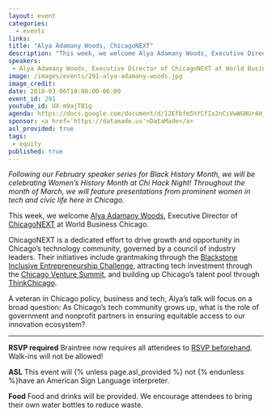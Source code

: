 ```yaml
---
layout: event
categories: 
  - events
links:
title: "Alya Adamany Woods, ChicagoNEXT"
description: "This week, we welcome Alya Adamany Woods, Executive Director of ChicagoNEXT at World Business Chicago. A veteran in Chicago policy, business and tech, Alya’s talk will focus on a broad question: As Chicago’s tech community grows up, what is the role of government and nonprofit partners in ensuring equitable access to our innovation ecosystem?"
speakers:
 - Alya Adamany Woods, Executive Director of ChicagoNEXT at World Business Chicago
image: /images/events/291-alya-adamany-woods.jpg
image_credit: 
date: 2018-03-06T18:00:00-06:00
event_id: 291
youtube_id: UX-m9ajTB1g
agenda: https://docs.google.com/document/d/12Efbfm5hYCfIx2nCiVwWGNUr4H_j1BtuZRrWrkmkIpQ/edit#
sponsor: <a href='https://datamade.us'>DataMade</a>
asl_provided: true
tags: 
 - equity
published: true
---
```


*Following our February speaker series for Black History Month, we will be celebrating Women’s History Month at Chi Hack Night! Throughout the month of March, we will feature presentations from prominent women in tech and civic life here in Chicago.*

This week, we welcome [Alya Adamany Woods](https://twitter.com/AlyaAWoods), Executive Director of [ChicagoNEXT](http://www.worldbusinesschicago.com/chicagonext/) at World Business Chicago.

ChicagoNEXT is a dedicated effort to drive growth and opportunity in Chicago’s technology community, governed by a council of industry leaders. Their initiatives include grantmaking through the [Blackstone Inclusive Entrepreneurship Challenge](http://www.worldbusinesschicago.com/blackstone-challenge/), attracting tech investment through the [Chicago Venture Summit](http://www.chicagoventuresummit.com/), and building up Chicago’s talent pool through [ThinkChicago](http://www.thinkchicago.net/).

A veteran in Chicago policy, business and tech, Alya’s talk will focus on a broad question: As Chicago’s tech community grows up, what is the role of government and nonprofit partners in ensuring equitable access to our innovation ecosystem?

---

**RSVP required** Braintree now requires all attendees to [RSVP beforehand](https://www.eventbrite.com/e/chi-hack-night-registration-41703945624). Walk-ins will not be allowed!

**ASL** This event will {% unless page.asl_provided %} not {% endunless %}have an American Sign Language interpreter.

**Food** Food and drinks will be provided. We encourage attendees to bring their own water bottles to reduce waste.